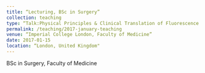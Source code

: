```yaml
---
title: “Lecturing, BSc in Surgery”
collection: teaching
type: “Talk:Physical Principles & Clinical Translation of Fluorescence Imaging“
permalink: /teaching/2017-january-teaching
venue: “Imperial College London, Faculty of Medicine”
date: 2017-01-15 
location: “London, United Kingdom"
---
```


BSc in Surgery, Faculty of Medicine

